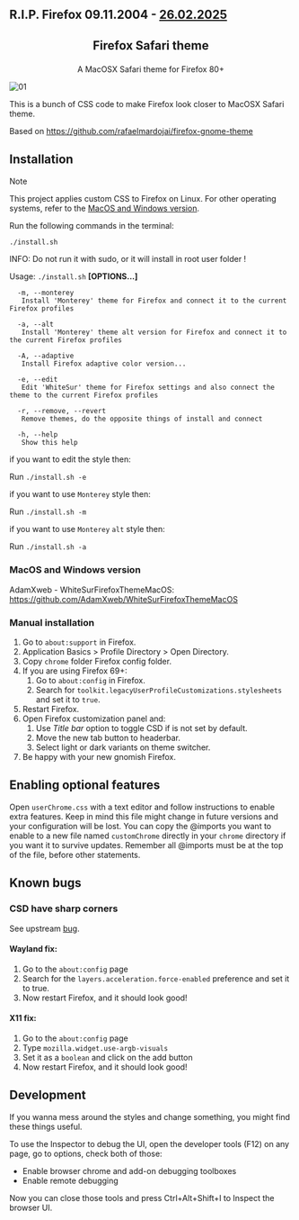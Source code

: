 ## R.I.P. Firefox 09.11.2004 - [26.02.2025](https://github.com/mozilla/bedrock/commit/d459addab846d8144b61939b7f4310eb80c5470e)


## <p align="center">Firefox Safari theme</p>

<p align="center">A MacOSX Safari theme for Firefox 80+</p>

![01](https://github.com/vinceliuice/WhiteSur-gtk-theme/blob/pictures/pictures/firefox.svg?raw=true)

This is a bunch of CSS code to make Firefox look closer to MacOSX Safari theme.

Based on https://github.com/rafaelmardojai/firefox-gnome-theme

## Installation

> [!note]
> This project applies custom CSS to Firefox on Linux.
> For other operating systems, refer to the [MacOS and Windows version](#macos-and-windows-version).

Run the following commands in the terminal:

```sh
./install.sh
```

INFO: Do not run it with sudo, or it will install in root user folder !

Usage:  `./install.sh`  **[OPTIONS...]**

```
  -m, --monterey
   Install 'Monterey' theme for Firefox and connect it to the current Firefox profiles

  -a, --alt
   Install 'Monterey' theme alt version for Firefox and connect it to the current Firefox profiles

  -A, --adaptive
   Install Firefox adaptive color version...

  -e, --edit
   Edit 'WhiteSur' theme for Firefox settings and also connect the theme to the current Firefox profiles

  -r, --remove, --revert
   Remove themes, do the opposite things of install and connect

  -h, --help
   Show this help
```

if you want to edit the style then:

Run `./install.sh -e`

if you want to use `Monterey` style then:

Run `./install.sh -m`

if you want to use `Monterey` `alt` style then:

Run `./install.sh -a`

### MacOS and Windows version
AdamXweb - WhiteSurFirefoxThemeMacOS: https://github.com/AdamXweb/WhiteSurFirefoxThemeMacOS

### Manual installation

1. Go to `about:support` in Firefox.
2. Application Basics > Profile Directory > Open Directory.
3. Copy `chrome` folder Firefox config folder.
4. If you are using Firefox 69+:
	1. Go to `about:config` in Firefox.
	2. Search for `toolkit.legacyUserProfileCustomizations.stylesheets` and set it to `true`.
5. Restart Firefox.
6. Open Firefox customization panel and:
	1. Use *Title bar* option to toggle CSD if is not set by default.
	2. Move the new tab button to headerbar.
	3. Select light or dark variants on theme switcher.
7. Be happy with your new gnomish Firefox.

## Enabling optional features
Open `userChrome.css` with a text editor and follow instructions to enable extra features. Keep in mind this file might change in future versions and your configuration will be lost. You can copy the @imports you want to enable to a new file named `customChrome` directly in your `chrome` directory if you want it to survive updates. Remember all @imports must be at the top of the file, before other statements.

## Known bugs

### CSD have sharp corners
See upstream [bug](https://bugzilla.mozilla.org/show_bug.cgi?id=1408360).

#### Wayland fix:
1. Go to the `about:config` page
2. Search for the `layers.acceleration.force-enabled` preference and set it to true.
3. Now restart Firefox, and it should look good!

#### X11 fix:
1. Go to the `about:config` page
2. Type `mozilla.widget.use-argb-visuals`
3. Set it as a `boolean` and click on the add button
4. Now restart Firefox, and it should look good!

## Development

If you wanna mess around the styles and change something, you might find these
things useful.

To use the Inspector to debug the UI, open the developer tools (F12) on any
page, go to options, check both of those:

- Enable browser chrome and add-on debugging toolboxes
- Enable remote debugging

Now you can close those tools and press Ctrl+Alt+Shift+I to Inspect the browser
UI.
